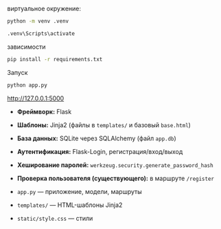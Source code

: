 
виртуальное окружение:
   ```bash
   python -m venv .venv

   .venv\Scripts\activate

   ```
зависимости
   ```bash
   pip install -r requirements.txt
   ```

Запуск 
   ```bash
   python app.py
   ```
   


 http://127.0.0.1:5000




- **Фреймворк:** Flask
- **Шаблоны:** Jinja2 (файлы в `templates/` и базовый `base.html`)
- **База данных:** SQLite через SQLAlchemy (файл `app.db`)
- **Аутентификация:** Flask-Login, регистрация/вход/выход
- **Хеширование паролей:** `werkzeug.security.generate_password_hash`
- **Проверка пользователя (существующего):** в маршруте `/register`


- `app.py` — приложение, модели, маршруты
- `templates/` — HTML-шаблоны Jinja2
- `static/style.css` — стили
